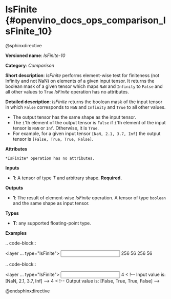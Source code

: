 # IsFinite {#openvino_docs_ops_comparison_IsFinite_10}

@sphinxdirective

**Versioned name**: *IsFinite-10*

**Category**: *Comparison*

**Short description**: *IsFinite* performs element-wise test for finiteness (not Infinity and not NaN) on elements of a given input tensor. It returns the boolean mask of a given tensor which maps
``NaN`` and ``Infinity`` to ``False`` and all other values to ``True``
*IsFinite* operation has no attributes.

**Detailed description**: *IsFinite* returns the boolean mask of the input tensor in which ``False`` corresponds to ``NaN`` and ``Infinity`` and ``True`` to all other values.
* The output tensor has the same shape as the input tensor.
* The ``i``'th element of the output tensor is ``False`` if ``i``'th element of the input tensor is ``NaN`` or ``Inf``. Otherwise, it is ``True``.
* For example, for a given input tensor ``[NaN, 2.1, 3.7, Inf]`` the output tensor is ``[False, True, True, False]``.

**Attributes**

    *IsFinite* operation has no attributes.

**Inputs**

* **1**: A tensor of type *T* and arbitrary shape. **Required.**

**Outputs**

* **1**: The result of element-wise *IsFinite* operation. A tensor of type ``boolean`` and the same shape as input tensor.

**Types**

* **T**: any supported floating-point type.

**Examples**

.. code-block::

   <layer ... type="IsFinite">
       <input>
           <port id="0" precision="FP32">
               <dim>256</dim>
               <dim>56</dim>
           </port>
       </input>
       <output>
           <port id="1" precision="BOOL">
               <dim>256</dim>
               <dim>56</dim>
           </port>
       </output>
   </layer>


.. code-block::

   <layer ... type="IsFinite">
       <input>
           <port id="0" precision="FP32">
               <dim>4</dim> < !-- Input value is: [NaN, 2.1, 3.7, Inf] -->
           </port>
       </input>
       <output>
           <port id="1" precision="BOOL">
               <dim>4</dim> < !-- Output value is: [False, True, True, False] -->
           </port>
       </output>
   </layer>


@endsphinxdirective

